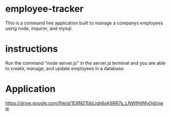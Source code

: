 # employee-tracker

This is a command line application built to manage a companys employees using node, inquirer, and mysql.

# instructions

Run the command "node server.js" in the server.js terminal and you are able to create, manage, and update employees in a database.

# Application

https://drive.google.com/file/d/1E9NSTtibLigh6oK8RR7s_LNWfHtMy0jd/view
